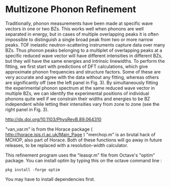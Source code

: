 # Multizone Phonon Refinement

Traditionally, phonon measurements have been made at
specific wave vectors in one or two BZs. This works well when
phonons are well separated in energy, but in cases of multiple
overlapping peaks it is often impossible to distinguish a single
broad peak from two or more narrow peaks. TOF inelastic
neutron-scattering instruments capture data over many BZs.
Thus phonon peaks belonging to a multiplet of overlapping
peaks at a specific reduced wave vector will have different
intensities in different BZs, but they will have the same
energies and intrinsic linewidths. To perform the fitting, we
first start with predictions of DFT calculations, which give
approximate phonon frequencies and structure factors. Some
of these are very accurate and agree with the data without any
fitting, whereas others are significantly off (see the left panel
in Fig. 3). By simultaneously fitting the experimental phonon
spectrum at the same reduced wave vector in multiple BZs, we
can identify the experimental positions of individual phonons
quite well if we constrain their widths and energies to be BZ
independent while letting their intensities vary from zone to
zone (see the right panel in Fig. 3).

http://dx.doi.org/10.1103/PhysRevB.89.064310

"van_var.m" is from the Horace package ( http://horace.isis.rl.ac.uk/Main_Page )
"merchop.m" is an brutal hack of MCHOP, also part of Horace.
Both of these functions will go away in future releases, to be replaced with a
resolution-width calculator.

This refinement program uses the "leasqr.m" file from Octave's "optim" package.
You can install optim by typing this on the octave command line :
```
pkg install -forge optim
```
You may have to install dependencies first.

